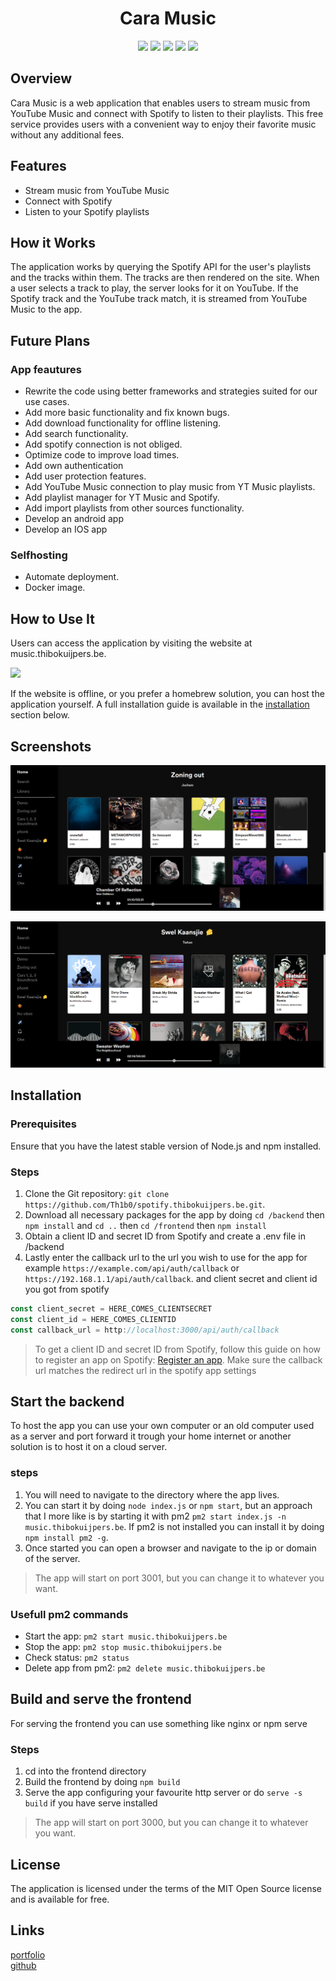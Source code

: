 <div align="center">
  <h1>Cara Music</h1>
</div>

<div align="center">

  [![](https://img.shields.io/badge/license-mit-black?style=for-the-badge)](LICENSE.md)
![](https://img.shields.io/github/issues/Th1b0/music.thibokuijpers.be?style=for-the-badge)
![](https://img.shields.io/github/stars/Th1b0/music.thibokuijpers.be?style=for-the-badge)
![](https://img.shields.io/github/v/release/Th1b0/music.thibokuijpers.be?style=for-the-badge)
![](https://img.shields.io/website?down_color=red&down_message=ofline&label=music.thibokuijpers.be&style=for-the-badge&up_color=dark%20green&up_message=online&url=https%3A%2F%2Fmusic.thibokuijpers.be)

</div>


## Overview

Cara Music is a web application that enables users to stream music from YouTube Music and connect with Spotify to listen to their playlists. This free service provides users with a convenient way to enjoy their favorite music without any additional fees.

## Features

- Stream music from YouTube Music
- Connect with Spotify
- Listen to your Spotify playlists

## How it Works

The application works by querying the Spotify API for the user's playlists and the tracks within them. The tracks are then rendered on the site. When a user selects a track to play, the server looks for it on YouTube. If the Spotify track and the YouTube track match, it is streamed from YouTube Music to the app.

## Future Plans

###  App feautures
- Rewrite the code using better frameworks and strategies suited for our use cases.
- Add more basic functionality and fix known bugs.
- Add download functionality for offline listening.
- Add search functionality.
- Add spotify connection is not obliged.
- Optimize code to improve load times.
- Add own authentication
- Add user protection features.
- Add YouTube Music connection to play music from YT Music playlists.
- Add playlist manager for YT Music and Spotify.
- Add import playlists from other sources functionality.
- Develop an android app
- Develop an IOS app

### Selfhosting
- Automate deployment.
- Docker image.

## How to Use It

Users can access the application by visiting the website at music.thibokuijpers.be.

![](https://img.shields.io/website?down_color=red&down_message=ofline&label=music.thibokuijpers.be&style=for-the-badge&up_color=dark%20green&up_message=online&url=https%3A%2F%2Fmusic.thibokuijpers.be)

If the website is offline, or you prefer a homebrew solution, you can host the application yourself. A full installation guide is available in the [installation](#Installation) section below.

## Screenshots

![Screenshot 1](/media/screenshots/1.png)


![Screenshot 2](/media/screenshots/4.png)

## Installation

### Prerequisites

Ensure that you have the latest stable version of Node.js and npm installed.

### Steps

1. Clone the Git repository: `git clone https://github.com/Th1b0/spotify.thibokuijpers.be.git`.
2. Download all necessary packages for the app by doing `cd /backend` then `npm install` and `cd ..` then `cd /frontend` then `npm install`
3. Obtain a client ID and secret ID from Spotify and create a .env file in /backend
4. Lastly enter the callback url to the url you wish to use for the app for example `https://example.com/api/auth/callback` or `https://192.168.1.1/api/auth/callback`. and client secret and client id you got from spotify

```js
const client_secret = HERE_COMES_CLIENTSECRET
const client_id = HERE_COMES_CLIENTID
const callback_url = http://localhost:3000/api/auth/callback
```
> To get a client ID and secret ID from Spotify, follow this guide on how to register an app on Spotify:
[Register an app](https://developer.spotify.com/documentation/general/guides/authorization/app-settings).
> Make sure the callback url matches the redirect url in the spotify app settings
## Start the backend
To host the app you can use your own computer or an old computer used as a server and port forward it trough your home internet or another solution is to host it on a cloud server.
### steps
1. You will need to navigate to the directory where the app lives.
2. You can start it by doing `node index.js` or `npm start`, but an approach that I more like is by starting it with pm2 `pm2 start index.js -n music.thibokuijpers.be`. If pm2 is not installed you can install it by doing `npm install pm2 -g`.
3. Once started you can open a browser and navigate to the ip or domain of the server.
> The app will start on port 3001, but you can change it to whatever you want.

### Usefull pm2 commands
- Start the app: `pm2 start music.thibokuijpers.be`
- Stop the app: `pm2 stop music.thibokuijpers.be`
- Check status: `pm2 status`
- Delete app from pm2: `pm2 delete music.thibokuijpers.be`

## Build and serve the frontend
For serving the frontend you can use something like nginx or npm serve

### Steps
 1. cd into the frontend directory
 2. Build the frontend by doing `npm build`
 3. Serve the app configuring your favourite http server or do `serve -s build` if you have serve installed
> The app will start on port 3000, but you can change it to whatever you want.

## License
The application is licensed under the terms of the MIT Open Source license and is available for free.
## Links
[portfolio](https://thibokuijpers.be)<br>
[github](https://github.com/Th1b0)
